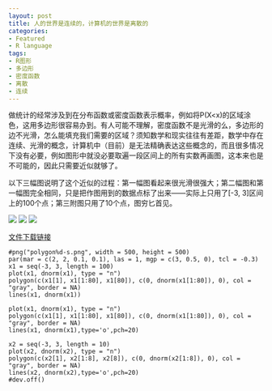 ```yaml
---
layout: post
title: 人的世界是连续的，计算机的世界是离散的
categories:
- Featured
- R language
tags:
- R图形
- 多边形
- 密度函数
- 离散
- 连续
---
```


做统计的经常涉及到在分布函数或密度函数表示概率，例如将P(X<x)的区域涂色，这用多边形很容易办到。有人可能不理解，密度函数不是光滑的么，多边形的边不光滑，怎么能填充我们需要的区域？须知数学和现实往往有差距，数学中存在连续、光滑的概念，计算机中（目前）是无法精确表达这些概念的，而且很多情况下没有必要，例如图形中就没必要取遍一段区间上的所有实数再画图，这本来也是不可能的，因此只需要近似就够了。

以下三幅图说明了这个近似的过程：第一幅图看起来很光滑很强大；第二幅图和第一幅图完全相同，只是把作图用到的数据点标了出来——实际上只用了[-3, 3]区间上的100个点；第三附图只用了10个点，图穷匕首见。


[![](http://yihui.name/cn/wp-content/uploads/1225359439_0.png)](http://yihui.name/cn/wp-content/uploads/1225359439_1.png) [![](http://yihui.name/cn/wp-content/uploads/1225359455_0.png)](http://yihui.name/cn/wp-content/uploads/1225359455_1.png) [![](http://yihui.name/cn/wp-content/uploads/1225359466_0.png)](http://yihui.name/cn/wp-content/uploads/1225359466_1.png)



[文件下载链接](http://yihui.name/cn/wp-content/uploads//1225360236_0.r)

    
    #png("polygon%d-s.png", width = 500, height = 500)
    par(mar = c(2, 2, 0.1, 0.1), las = 1, mgp = c(3, 0.5, 0), tcl = -0.3)
    x1 = seq(-3, 3, length = 100)
    plot(x1, dnorm(x1), type = "n")
    polygon(c(x1[1], x1[1:80], x1[80]), c(0, dnorm(x1[1:80]), 0), col = "gray", border = NA)
    lines(x1, dnorm(x1)) 
    
    plot(x1, dnorm(x1), type = "n")
    polygon(c(x1[1], x1[1:80], x1[80]), c(0, dnorm(x1[1:80]), 0), col = "gray", border = NA)
    lines(x1, dnorm(x1),type='o',pch=20) 
    
    x2 = seq(-3, 3, length = 10)
    plot(x2, dnorm(x2), type = "n")
    polygon(c(x2[1], x2[1:8], x2[8]), c(0, dnorm(x2[1:8]), 0), col = "gray", border = NA)
    lines(x2, dnorm(x2),type='o',pch=20)
    #dev.off()
